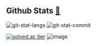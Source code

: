 <!--
## 이미지 복사용############################################################################################################


<img src="
" width="400">

<img src="
" width="300">

<img src="
" width="200">

<img src="
" width="150">

#############################################################################################################################

-->

## **Github Stats** [🌱](https://urakasumi.tistory.com/) 

![git-stat-langs](https://github-readme-stats.vercel.app/api?username=Soksurim&count_private=true&show_icons=true&theme=buefy&hide_border=true&hide=contribs)
![git-stat-commit](https://github-readme-stats.vercel.app/api/top-langs/?username=Soksurim&layout=compact&hide_border=true)

[![solved.ac tier](http://mazassumnida.wtf/api/v2/generate_badge?boj=surimi)](https://solved.ac/surimi)
![image](https://user-images.githubusercontent.com/66513003/142242066-f2491928-e470-4807-8b62-75d4bd972fda.png)


<!--
몰리
![Moli](https://user-images.githubusercontent.com/66513003/142241667-7ae2553e-be04-41d1-9c58-0e4aa5d62e04.gif)

빼빼로
![image](https://user-images.githubusercontent.com/66513003/141667362-34edb6a6-07a0-4d57-900b-fc1e9b114fef.png)

방문자수
![Hits](https://hits.seeyoufarm.com/api/count/incr/badge.svg?url=https%3A%2F%2Fgithub.com%2FSoksurim&count_bg=%235094F5&title_bg=%23555555&icon=&icon_color=%23E7E7E7&title=hits&edge_flat=false)

<table><tr><td width="50%">
<img src="https://github-readme-stats.vercel.app/api?username=Soksurim&count_private=true&show_icons=true&hide_border=true&hide=contribs" style="width: 100%" />
</td>
<td valign="top" width="50%">
<img src="https://github-readme-stats.vercel.app/api/top-langs/?username=Soksurim&layout=compact&hide_border=true" style="width: 100%" />
</td></tr></table> 

## 메모

JS 관련 도서
https://kr.1lib.limited/g/Loiane%20Groner

**Soksurim/Soksurim** is a ✨ _special_ ✨ repository because its `README.md` (this file) appears on your GitHub profile.

Here are some ideas to get you started:

- 🔭 I’m currently working on ...
- 🌱 I’m currently learning ...
- 👯 I’m looking to collaborate on ...
- 🤔 I’m looking for help with ...
- 💬 Ask me about ...
- 📫 How to reach me: ...
- 😄 Pronouns: ...
- ⚡ Fun fact: ...
-->
